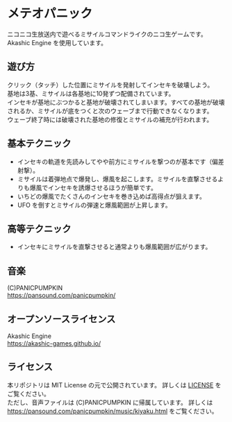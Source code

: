 # メテオパニック
  ニコニコ生放送内で遊べるミサイルコマンドライクのニコ生ゲームです。Akashic Engine を使用しています。

## 遊び方
  クリック（タッチ）した位置にミサイルを発射してインセキを破壊しよう。  
  基地は3基、ミサイルは各基地に10発ずつ配備されています。  
  インセキが基地にぶつかると基地が破壊されてしまいます。すべての基地が破壊されるか、ミサイルが底をつくと次のウェーブまで行動できなくなります。  
  ウェーブ終了時には破壊された基地の修復とミサイルの補充が行われます。

## 基本テクニック
  * インセキの軌道を先読みしてやや前方にミサイルを撃つのが基本です（偏差射撃）。
  * ミサイルは着弾地点で爆発し、爆風を起こします。ミサイルを直撃させるよりも爆風でインセキを誘爆させるほうが簡単です。
  * いちどの爆風でたくさんのインセキを巻き込めば高得点が狙えます。
  * UFO を倒すとミサイルの弾速と爆風範囲が上昇します。

## 高等テクニック
  * インセキにミサイルを直撃させると通常よりも爆風範囲が広がります。

## 音楽
 (C)PANICPUMPKIN  
 https://pansound.com/panicpumpkin/  
## オープンソースライセンス
 Akashic Engine  
 https://akashic-games.github.io/  
## ライセンス
 本リポジトリは MIT License の元で公開されています。 詳しくは [LICENSE](/LICENSE) をご覧ください。  
 ただし、音声ファイルは (C)PANICPUMPKIN に帰属しています。
 詳しくは https://pansound.com/panicpumpkin/music/kiyaku.html をご覧ください。
